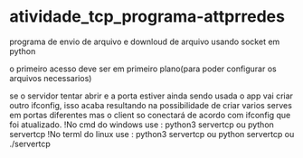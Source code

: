 # atividade_tcp_programa-attprredes
programa de envio de arquivo e downloud de arquivo usando socket em python

o primeiro acesso deve ser em primeiro plano(para poder configurar os arquivos necessarios)

se o servidor tentar abrir e a porta estiver ainda sendo usada o app vai criar outro ifconfig, isso acaba resultando na possibilidade de criar
varios serves em portas diferentes mas o client so conectará de acordo com ifconfig que foi atualizado.
!No cmd do windows use    : python3 servertcp <argv> ou python servertcp <argv>
!No terml do linux use    : python3 servertcp <argv> ou python servertcp <argv> ou ./servertcp <arv>
